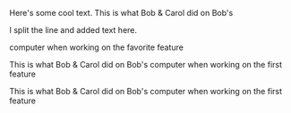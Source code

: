 Here's some cool text.
This is what Bob & Carol did on Bob's

I split the line and added text here.

computer when working on the favorite feature

This is what Bob & Carol did on Bob's computer when working on the first feature

This is what Bob & Carol did on Bob's computer when working on the first feature
